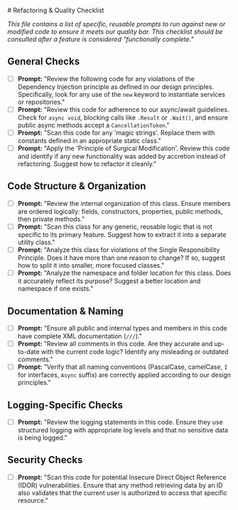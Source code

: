 ﻿﻿# Refactoring & Quality Checklist

*This file contains a list of specific, reusable prompts to run against new or modified code to ensure it meets our quality bar. This checklist should be consulted after a feature is considered "functionally complete."*

## General Checks

- [ ] **Prompt:** "Review the following code for any violations of the Dependency Injection principle as defined in our design principles. Specifically, look for any use of the `new` keyword to instantiate services or repositories."
- [ ] **Prompt:** "Review this code for adherence to our async/await guidelines. Check for `async void`, blocking calls like `.Result` or `.Wait()`, and ensure public async methods accept a `CancellationToken`."
- [ ] **Prompt:** "Scan this code for any 'magic strings'. Replace them with constants defined in an appropriate static class."
- [ ] **Prompt:** "Apply the 'Principle of Surgical Modification'. Review this code and identify if any new functionality was added by accretion instead of refactoring. Suggest how to refactor it cleanly."

## Code Structure & Organization

- [ ] **Prompt:** "Review the internal organization of this class. Ensure members are ordered logically: fields, constructors, properties, public methods, then private methods."
- [ ] **Prompt:** "Scan this class for any generic, reusable logic that is not specific to its primary feature. Suggest how to extract it into a separate utility class."
- [ ] **Prompt:** "Analyze this class for violations of the Single Responsibility Principle. Does it have more than one reason to change? If so, suggest how to split it into smaller, more focused classes."
- [ ] **Prompt:** "Analyze the namespace and folder location for this class. Does it accurately reflect its purpose? Suggest a better location and namespace if one exists."

## Documentation & Naming

- [ ] **Prompt:** "Ensure all public and internal types and members in this code have complete XML documentation (`///`)."
- [ ] **Prompt:** "Review all comments in this code. Are they accurate and up-to-date with the current code logic? Identify any misleading or outdated comments."
- [ ] **Prompt:** "Verify that all naming conventions (PascalCase, camelCase, `I` for interfaces, `Async` suffix) are correctly applied according to our design principles."

## Logging-Specific Checks

- [ ] **Prompt:** "Review the logging statements in this code. Ensure they use structured logging with appropriate log levels and that no sensitive data is being logged."

## Security Checks

- [ ] **Prompt:** "Scan this code for potential Insecure Direct Object Reference (IDOR) vulnerabilities. Ensure that any method retrieving data by an ID also validates that the current user is authorized to access that specific resource."